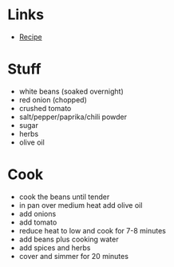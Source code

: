 # Links
- [Recipe](https://mytastycurry.com/homemade-baked-beans-recipe-from-scratch)

# Stuff
- white beans (soaked overnight)
- red onion (chopped)
- crushed tomato
- salt/pepper/paprika/chili powder
- sugar
- herbs
- olive oil

# Cook
- cook the beans until tender
- in pan over medium heat add olive oil
- add onions
- add tomato
- reduce heat to low and cook for 7-8 minutes
- add beans plus cooking water
- add spices and herbs
- cover and simmer for 20 minutes
